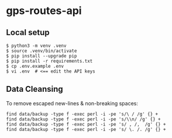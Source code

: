 # gps-routes-api

## Local setup

```console
$ python3 -m venv .venv
$ source .venv/bin/activate
$ pip install --upgrade pip
$ pip install -r requirements.txt
$ cp .env.example .env
$ vi .env  # <== edit the API keys
```

## Data Cleansing

To remove escaped new-lines & non-breaking spaces:

```console
find data/backup -type f -exec perl -i -pe 's/\ / /g' {} +
find data/backup -type f -exec perl -i -pe 's/\\n/ /g' {} +
find data/backup -type f -exec perl -i -pe 's/ , /,  /g' {} +
find data/backup -type f -exec perl -i -pe 's/ \. /. /g' {} +
```
